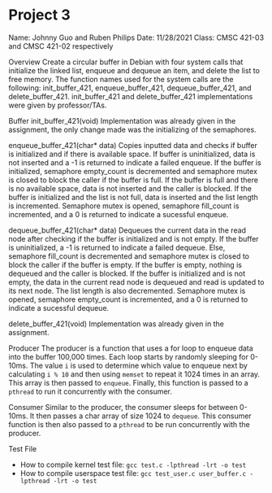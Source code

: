 Project 3
=========
Name: Johnny Guo and Ruben Philips
Date: 11/28/2021
Class: CMSC 421-03 and CMSC 421-02 respectively

Overview
  Create a circular buffer in Debian with four system calls that initialize the linked list, enqueue and dequeue an item, and delete the list to free memory. The function names used for the system calls are the following: init_buffer_421, enqueue_buffer_421, dequeue_buffer_421, and delete_buffer_421. init_buffer_421 and delete_buffer_421 implementations were given by professor/TAs.

Buffer
  init_buffer_421(void)
    Implementation was already given in the assignment, the only change made was the initializing of the semaphores.
   
  enqueue_buffer_421(char* data)
    Copies inputted data and checks if buffer is initialized and if there is available space. If buffer is uninitialized, data is not inserted and a -1 is returned to indicate a failed enqueue. If the buffer is initialized, semaphore empty_count is decremented and semaphore mutex is closed to block the caller if the buffer is full. If the buffer is full and there is no available space, data is not inserted and the caller is blocked. If the buffer is initialized and the list is not full, data is inserted and the list length is incremented. Semaphore mutex is opened, semaphore fill_count is incremented, and a 0 is returned to indicate a sucessful enqueue.
    
  dequeue_buffer_421(char* data)
    Dequeues the current data in the read node after checking if the buffer is initialized and is not empty. If the buffer is uninitialized, a -1 is returned to indicate a failed dequeue. Else, semaphore fill_count is decremented and semaphore mutex is closed to block the caller if the buffer is empty. If the buffer is empty, nothing is dequeued and the caller is blocked. If the buffer is initialized and is not empty, the data in the current read node is dequeued and read is updated to its next node. The list length is also decremented. Semaphore mutex is opened, semaphore empty_count is incremented, and a 0 is returned to indicate a sucessful dequeue.
    
  delete_buffer_421(void)
    Implementation was already given in the assignment.

Producer
  The producer is a function that uses a for loop to enqueue data into the buffer 100,000 times. Each loop starts by randomly sleeping for 0-10ms. The value `i` is used to determine which value to enqueue next by calculating `i % 10` and then using `memset` to repeat it 1024 times in an array. This array is then passed to `enqueue`. Finally, this function is passed to a `pthread` to run it concurrently with the consumer.

Consumer
  Similar to the producer, the consumer sleeps for between 0-10ms. It then passes a char array of size 1024 to `dequeue`. This consumer function is then also passed to a `pthread` to be run concurrently with the producer.

Test File
* How to compile kernel test file: `gcc test.c -lpthread -lrt -o test`
* How to compile userspace test file: `gcc test_user.c user_buffer.c -lpthread -lrt -o test`
